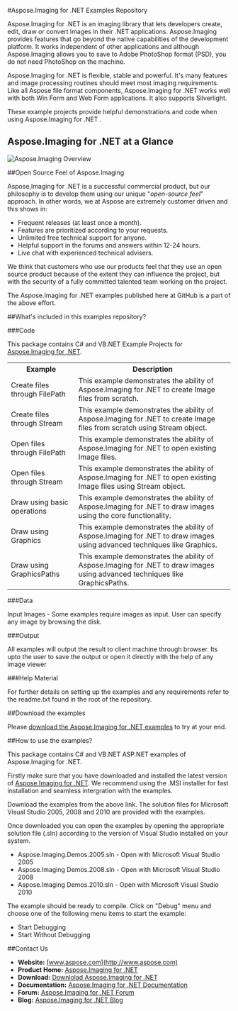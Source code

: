 #Aspose.Imaging for .NET Examples Repository

Aspose.Imaging for .NET is an imaging library that lets developers create, edit, draw or convert images in their .NET applications. Aspose.Imaging provides features that go beyond the native capabilities of the development platform. It works independent of other applications and although Aspose.Imaging allows you to save to Adobe PhotoShop format (PSD), you do not need PhotoShop on the machine.

Aspose.Imaging for .NET is flexible, stable and powerful. It's many features and image processing routines should meet most imaging requirements. Like all Aspose file format components, Aspose.Imaging for .NET works well with both Win Form and Web Form applications. It also supports Silverlight.

These example projects provide helpful demonstrations and code when using Aspose.Imaging for .NET .

## Aspose.Imaging for .NET at a Glance
![Aspose.Imaging Overview](http://www.aspose.com/Images/Aspose.Imaging-for-NET-AtaGlance-Diagram.jpg "The Main Features of Aspose.Imaging for .NET")

##Open Source Feel of Aspose.Imaging

Aspose.Imaging for .NET is a successful commercial product, but our philosophy is to develop them using our unique "*open-source feel*" approach. In other words, we at Aspose are extremely customer driven and this shows in:

+ Frequent releases (at least once a month).
+ Features are prioritized according to your requests.
+ Unlimited free technical support for anyone.
+ Helpful support in the forums and answers within 12-24 hours.
+ Live chat with experienced technical advisers.

We think that customers who use our products feel that they use an open source product because of the extent they can influence the project, but with the security of a fully committed talented team working on the project.

The Aspose.Imaging for .NET examples published here at GitHub is a part of the above effort.

##What's included in this examples repository?

###Code

This package contains C# and VB.NET Example Projects for [Aspose.Imaging for .NET](http://www.aspose.com/categories/.net-components/aspose.imaging-for-.net/default.aspx).

<table>
  <tr><th>Example<th>Description</th></tr>
  <tr><td>Create files through FilePath </td><td>This example demonstrates the ability of Aspose.Imaging for .NET to create Image files from scratch.</td></tr>
  <tr><td>Create files through Stream</td><td>This example demonstrates the ability of Aspose.Imaging for .NET to create Image files from scratch using Stream object.</td></tr>
  <tr><td>Open files through FilePath</td><td>This example demonstrates the ability of Aspose.Imaging for .NET to open existing Image files.</td></tr>
  <tr><td>Open files through Stream</td><td>This example demonstrates the ability of Aspose.Imaging for .NET to open existing Image files using Stream object.</td></tr>
  <tr><td>Draw using basic operations</td><td>This example demonstrates the ability of Aspose.Imaging for .NET to draw images using the core functionality.</td></tr>
  <tr><td>Draw using Graphics</td><td>This example demonstrates the ability of Aspose.Imaging for .NET to draw images using advanced techniques like Graphics.</td></tr>
  <tr><td>Draw using GraphicsPaths</td><td>This example demonstrates the ability of Aspose.Imaging for .NET to draw images using advanced techniques like GraphicsPaths.</td></tr>
</table>

###Data

Input Images - Some examples require images as input. User can specify any image by browsing the disk.

###Output

All examples will output the result to client machine through browser. Its upto the user to save the output or open it directly with the help of any image viewer


###Help Material

For further details on setting up the examples and any requirements refer to the readme.txt found in the root of the repository.


##Download the examples

Please [download the Aspose.Imaging for .NET examples](https://github.com/asposeimaging/Aspose_Imaging_NET/downloads) to try at your end.


##How to use the examples?

This package contains C# and VB.NET ASP.NET examples of Aspose.Imaging for .NET.

Firstly make sure that you have downloaded and installed the latest version of [Aspose.Imaging for .NET](http://www.aspose.com/community/files/51/.net-components/aspose.imaging-for-.net/default.aspx). We recommend using the .MSI installer for fast installation and seamless intergration with the examples.

Download the examples from the above link. The solution files for Microsoft Visual Studio 2005, 2008 and 2010 are provided with the examples. 

Once downloaded you can open the examples by opening the appropriate solution file (.sln) according to the version of Visual Studio installed on your system.

+ Aspose.Imaging.Demos.2005.sln - Open with Microsoft Visual Studio 2005
+ Aspose.Imaging Demos.2008.sln - Open with Microsoft Visual Studio 2008
+ Aspose.Imaging Demos.2010.sln - Open with Microsoft Visual Studio 2010

The example should be ready to compile. Click on "Debug" menu and choose one of the following menu items to start the example:

- Start Debugging
- Start Without Debugging


##Contact Us

+ **Website:** [www.aspose.com](http://www.aspose.com)
+ **Product Home:** [Aspose.Imaging for .NET](http://www.aspose.com/categories/.net-components/aspose.imaging-for-.net/default.aspx)
+ **Download:** [Downlolad Aspose.Imaging for .NET](http://www.aspose.com/community/files/51/.net-components/aspose.imaging-for-.net/default.aspx)
+ **Documentation:** [Aspose.Imaging for .NET Documentation](http://www.aspose.com/documentation/.net-components/aspose.imaging-for-.net/index.html)
+ **Forum:** [Aspose.Imaging for .NET Forum](http://www.aspose.com/community/forums/aspose.imaging-product-family/498/showforum.aspx)
+ **Blog:** [Aspose.Imaging for .NET Blog](http://www.aspose.com/blogs/aspose-products/aspose.imaging-product-family.html)

